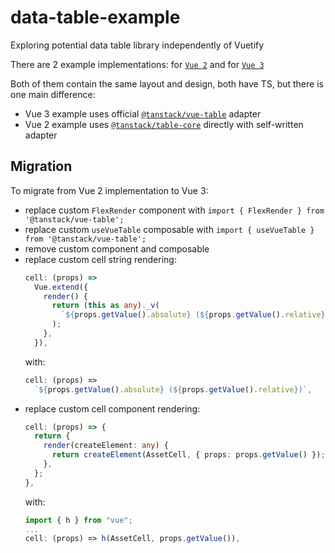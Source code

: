 # data-table-example

Exploring potential data table library independently of Vuetify

There are 2 example implementations: for [`Vue 2`](./vue2) and for [`Vue 3`](./vue3)

Both of them contain the same layout and design, both have TS, but there is one main difference:
- Vue 3 example uses official [`@tanstack/vue-table`](https://tanstack.com/table/v8/docs/adapters/vue-table) adapter
- Vue 2 example uses [`@tanstack/table-core`](https://tanstack.com/table/v8/docs/adapters/vanilla) directly with self-written adapter

## Migration

To migrate from Vue 2 implementation to Vue 3:
- replace custom `FlexRender` component with `import { FlexRender } from '@tanstack/vue-table';`
- replace custom `useVueTable` composable with `import { useVueTable } from '@tanstack/vue-table';`
- remove custom component and composable
- replace custom cell string rendering:
  ```ts
  cell: (props) =>
    Vue.extend({
      render() {
        return (this as any)._v(
          `${props.getValue().absolute} (${props.getValue().relative})`
        );
      },
    }),
  ```
  with:
  ```ts
  cell: (props) =>
    `${props.getValue().absolute} (${props.getValue().relative})`,
  ```
- replace custom cell component rendering:
  ```ts
  cell: (props) => {
    return {
      render(createElement: any) {
        return createElement(AssetCell, { props: props.getValue() });
      },
    };
  },
  ```
  with:
  ```ts
  import { h } from "vue";
  ...
  cell: (props) => h(AssetCell, props.getValue()),
  ```
